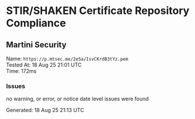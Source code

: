 # STIR/SHAKEN Certificate Repository Compliance

## Martini Security

Name: `https://p.mtsec.me/2e5a/IsvCKrdB3tYz.pem`\
Tested At: 18 Aug 25 21:01 UTC\
Time: 172ms

### Issues

no warning, or error, or notice date level issues were found

Generated: 18 Aug 25 21:13 UTC
